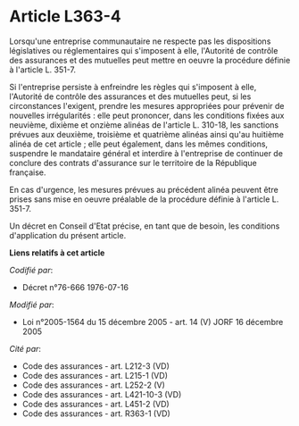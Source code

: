 # Article L363-4

Lorsqu'une entreprise communautaire ne respecte pas les dispositions législatives ou réglementaires qui s'imposent à elle,
l'Autorité de contrôle des assurances et des mutuelles peut mettre en oeuvre la procédure définie à l'article L. 351-7.

Si l'entreprise persiste à enfreindre les règles qui s'imposent à elle, l'Autorité de contrôle des assurances et des
mutuelles peut, si les circonstances l'exigent, prendre les mesures appropriées pour prévenir de nouvelles irrégularités :
elle peut prononcer, dans les conditions fixées aux neuvième, dixième et onzième alinéas de l'article L. 310-18, les
sanctions prévues aux deuxième, troisième et quatrième alinéas ainsi qu'au huitième alinéa de cet article ; elle peut
également, dans les mêmes conditions, suspendre le mandataire général et interdire à l'entreprise de continuer de conclure
des contrats d'assurance sur le territoire de la République française.

En cas d'urgence, les mesures prévues au précédent alinéa peuvent être prises sans mise en oeuvre préalable de la procédure
définie à l'article L. 351-7.

Un décret en Conseil d'Etat précise, en tant que de besoin, les conditions d'application du présent article.

**Liens relatifs à cet article**

_Codifié par_:

  - Décret n°76-666 1976-07-16

_Modifié par_:

  - Loi n°2005-1564 du 15 décembre 2005 - art. 14 (V) JORF 16 décembre 2005

_Cité par_:

  - Code des assurances - art. L212-3 (VD)
  - Code des assurances - art. L215-1 (VD)
  - Code des assurances - art. L252-2 (V)
  - Code des assurances - art. L421-10-3 (VD)
  - Code des assurances - art. L451-2 (VD)
  - Code des assurances - art. R363-1 (VD)
